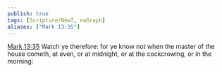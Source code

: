 ```yaml
---
publish: true
tags: [Scripture/NewT, noGraph]
aliases: ["Mark 13:35"]
---
```

[Mark 13:35](https://churchofjesuschrist.org/study/scriptures/nt/mark/13?lang=eng&id=p35#p35) Watch ye therefore: for ye know not when the master of the house cometh, at even, or at midnight, or at the cockcrowing, or in the morning:
